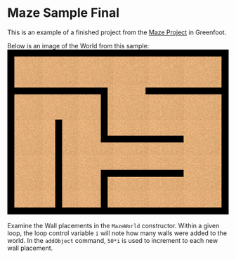 # Maze Sample Final
This is an example of a finished project from the [Maze Project](https://github.com/jillianmaher/Maze-Practice) in Greenfoot. 

Below is an image of the World from this sample: 
![Sample Maze World](images/sample_world.png)


Examine the Wall placements in the `MazeWorld` constructor.  Within a given loop, the loop control variable `i` will note how many walls were added to the world.  In the `addObject` command, `50*i` is used to increment to each new wall placement. 
